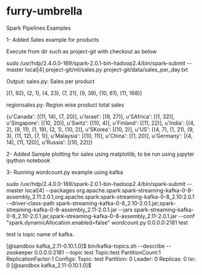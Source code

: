 # furry-umbrella
Spark Pipelines Examples

1- Added Sales example for products

Execute from dir such as project-git with checkout as below

sudo /usr/hdp/2.4.0.0-169/spark-2.0.1-bin-hadoop2.4/bin/spark-submit --master local[4] project-git/ml/sales.py project-git/data/sales_per_day.txt


Output:
sales.py: Sales per product

[(1, 92), (2, 1), (4, 23), (7, 21), (9, 39), (10, 61), (11, 168)]

regionsales.py: Region wise product total sales

{u'Canada': [(11, 14), (7, 20)], u'Israel': [(9, 27)], u'SAfrica': [(1, 32)], u'Singapore': [(10, 20)], u'Switz': [(10, 4)], u'Finland': [(11, 22)], u'India': [(4, 2), (9, 11), (1, 19), (2, 1), (10, 2)], u'SKorea': [(10, 2)], u'US': [(4, 7), (1, 21), (9, 3), (11, 12), (7, 1)], u'Malaysia': [(10, 11)], u'China': [(1, 20)], u'Germany': [(4, 14), (11, 120)], u'Russia': [(10, 22)]}


2- Added Sample plotting for sales using matplotlib, to be run using jupyter ipython notebook

3- Running wordcount.py example using kafka

sudo /usr/hdp/2.4.0.0-169/spark-2.0.1-bin-hadoop2.4/bin/spark-submit --master local[4] --packages org.apache.spark:spark-streaming-kafka-0-8-assembly_2.11:2.0.1,org.apache.spark:spark-streaming-kafka-0-8_2.10:2.0.1 --driver-class-path spark-streaming-kafka-0-8_2.10-2.0.1.jar,spark-streaming-kafka-0-8-assembly_2.11-2.0.1.jar --jars spark-streaming-kafka-0-8_2.10-2.0.1.jar,spark-streaming-kafka-0-8-assembly_2.11-2.0.1.jar --conf "spark.dynamicAllocation.enabled=false" wordcount.py 0.0.0.0:2181 test

test is topic name of kafka.

[@sandbox kafka_2.11-0.10.1.0]$ bin/kafka-topics.sh --describe --zookeeper 0.0.0.0:2181 --topic test
Topic:test      PartitionCount:1        ReplicationFactor:1     Configs:
        Topic: test     Partition: 0    Leader: 0       Replicas: 0     Isr: 0
[@sandbox kafka_2.11-0.10.1.0]$



